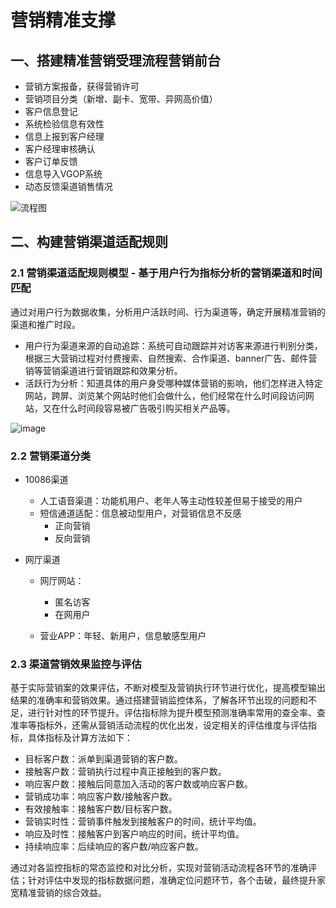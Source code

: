 # 营销精准支撑

## 一、搭建精准营销受理流程营销前台
 * 营销方案报备，获得营销许可
 * 营销项目分类（新增、副卡、宽带、异网高价值）
 * 客户信息登记
 * 系统检验信息有效性
 * 信息上报到客户经理
 * 客户经理审核确认
 * 客户订单反馈
 * 信息导入VGOP系统
 * 动态反馈渠道销售情况
 
 ![流程图](image)

  ## 二、构建营销渠道适配规则
  ### 2.1 营销渠道适配规则模型 - 基于用户行为指标分析的营销渠道和时间匹配
   
   通过对用户行为数据收集，分析用户活跃时间、行为渠道等，确定开展精准营销的渠道和推广时段。
  - 用户行为渠道来源的自动追踪：系统可自动跟踪并对访客来源进行判别分类，根据三大营销过程对付费搜索、自然搜索、合作渠道、banner广告、邮件营销等营销渠道进行营销跟踪和效果分析。
  - 活跃行为分析：知道具体的用户身受哪种媒体营销的影响，他们怎样进入特定网站，跨屏、浏览某个网站时他们会做什么，他们经常在什么时间段访问网站，又在什么时间段容易被广告吸引购买相关产品等。

   ![image](figure_01.png)
 ### 2.2 营销渠道分类
  * 10086渠道
    - 人工语音渠道：功能机用户、老年人等主动性较差但易于接受的用户
    - 短信通道适配：信息被动型用户，对营销信息不反感
      * 正向营销
      * 反向营销

  * 网厅渠道
    - 网厅网站：
      * 匿名访客
      * 在网用户
      
    - 营业APP：年轻、新用户，信息敏感型用户
    

     
  ### 2.3 渠道营销效果监控与评估
   基于实际营销案的效果评估，不断对模型及营销执行环节进行优化，提高模型输出结果的准确率和营销效果。通过搭建营销监控体系，了解各环节出现的问题和不足，进行针对性的环节提升。评估指标除为提升模型预测准确率常用的查全率、查准率等指标外，还需从营销活动流程的优化出发，设定相关的评估维度与评估指标，具体指标及计算方法如下：
 - 目标客户数：派单到渠道营销的客户数。
 - 接触客户数：营销执行过程中真正接触到的客户数。
 - 响应客户数：接触后同意加入活动的客户数或响应客户数。
 - 营销成功率：响应客户数/接触客户数。
 - 有效接触率：接触客户数/目标客户数。
 - 营销实时性：营销事件触发到接触客户的时间，统计平均值。
 - 响应及时性：接触客户到客户响应的时间，统计平均值。
 - 持续响应率：后续响应的客户数/响应客户数。

 通过对各监控指标的常态监控和对比分析，实现对营销活动流程各环节的准确评估；针对评估中发现的指标数据问题，准确定位问题环节，各个击破，最终提升家宽精准营销的综合效益。

   
   
   
  
  

